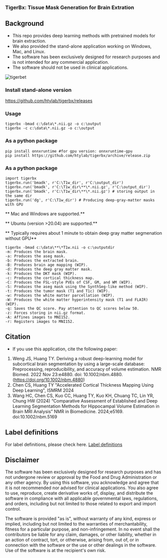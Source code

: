 ### TigerBx: Tissue Mask Generation for Brain Extration

## Background

* This repo provides deep learning methods with pretrained models for brain extraction.
* We also provided the stand-alone application working on Windows, Mac, and Linux.
* The software has been exclusively designed for research purposes and is not intended for any commercial application.
* The software should not be used in clinical applications.

![tigerbet](./doc/tigerbx.png)

### Install stand-alone version
https://github.com/htylab/tigerbx/releases

### Usage

    tigerbx -bmad c:\data\*.nii.gz -o c:\output
    tigerbx -c c:\data\*.nii.gz -o c:\output

### As a python package

    pip install onnxruntime #for gpu version: onnxruntime-gpu
    pip install https://github.com/htylab/tigerbx/archive/release.zip

### As a python package

    import tigerbx
    tigerbx.run('bmadk', r'C:\T1w_dir', r'C:\output_dir')
    tigerbx.run('bmadk', r'C:\T1w_dir\**\*.nii.gz', r'C:\output_dir')
    tigerbx.run('bmadk', r'C:\T1w_dir\**\*.nii.gz') # storing output in the same dir
    tigerbx.run('dg', r'C:\T1w_dir') # Producing deep-gray-matter masks with GPU


** Mac and Windows  are supported.**

** Ubuntu (version >20.04)  are supported.**

** Typically requires about 1 minute to obtain deep gray matter segmenation without GPU**

```
tigerbx -bmad c:\data\**\*T1w.nii -o c:\outputdir
-m: Produces the brain mask.
-a: Produces the aseg mask.
-b: Produces the extracted brain.
-B: Produces brain age mapping (WIP).
-d: Produces the deep gray matter mask.
-k: Produces the DKT mask (WIP).
-c: Produces the cortical thickness map.
-C: Produces the FSL-style PVEs of CSF, GM, and WM (WIP).
-S: Produces the aseg mask using the SynthSeg-like method (WIP).
-t: Produces the tumor mask (T1 and T1c) (WIP).
-w: Produces the white matter parcellation (WIP).
-W: Produces the white matter hyperintensity mask (T1 and FLAIR) (WIP).
-q: Saves the QC score. Pay attention to QC scores below 50.
-z: Forces storing in nii.gz format.
-A: Affines images to MNI152.
-r: Registers images to MNI152.
```
## Citation

* If you use this application, cite the following paper:

1. Weng JS, Huang TY. Deriving a robust deep-learning model for subcortical brain segmentation by using a large-scale database: Preprocessing, reproducibility, and accuracy of volume estimation. NMR Biomed. 2022 Nov 23:e4880. doi: 10.1002/nbm.4880. (https://doi.org/10.1002/nbm.4880)
2. Chen CS, Huang TY "Accelerated Cortical Thickness Mapping Using Deep Learning", ISMRM 2024
3. Wang HC, Chen CS, Kuo CC, Huang TY, Kuo KH, Chuang TC, Lin YR, Chung HW (2024) “Comparative Assessment of Established and Deep Learning Segmentation Methods for Hippocampal Volume Estimation in Brain MRI Analysis” NMR in Biomedicine. 2024;e5169. doi:10.1002/nbm.5169

## Label definitions

For label definitions, please check here. [Label definitions](doc/seglabel.md)

## Disclaimer

The software has been exclusively designed for research purposes and has not undergone review or approval by the Food and Drug Administration or any other agency. By using this software, you acknowledge and agree that it is not recommended nor advised for clinical applications.  You also agree to use, reproduce, create derivative works of, display, and distribute the software in compliance with all applicable governmental laws, regulations, and orders, including but not limited to those related to export and import control.

The software is provided "as is", without warranty of any kind, express or implied, including but not limited to the warranties of merchantability, fitness for a particular purpose, and non-infringement. In no event shall the contributors be liable for any claim, damages, or other liability, whether in an action of contract, tort, or otherwise, arising from, out of, or in connection with the software or the use or other dealings in the software. Use of the software is at the recipient's own risk.


